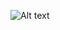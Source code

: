 ![Alt text](https://www.figma.com/design/2v8phhHJW3Taan1cbC9nTm/My-Portfolio-Design?node-id=0-1&p=f&t=fOSdQ4x9RutOdFHZ-0)
